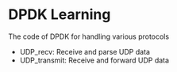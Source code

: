 # DPDK Learning

The code of DPDK for handling various protocols

- UDP_recv: Receive and parse UDP data
- UDP_transmit: Receive and forward UDP data
